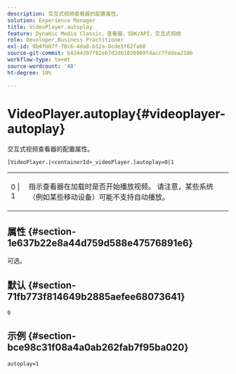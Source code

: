```yaml
---
description: 交互式视频查看器的配置属性。
solution: Experience Manager
title: VideoPlayer.autoplay
feature: Dynamic Media Classic，查看器，SDK/API，交互式视频
role: Developer,Business Practitioner
exl-id: 0b4fb87f-f8c6-4da8-b12a-0cde5f62fa60
source-git-commit: b4344397f82eb7d2d61020909f4acc7fddea210b
workflow-type: tm+mt
source-wordcount: '48'
ht-degree: 10%

---
```


# VideoPlayer.autoplay{#videoplayer-autoplay}

交互式视频查看器的配置属性。

`[VideoPlayer.|<containerId>_videoPlayer.]autoplay=0|1`

<table id="table_441553CD34C94A58A9D7CBF772DEDDB6"> 
 <tbody> 
  <tr> 
   <td colname="col1"> <p> <span class="codeph"> 0 | 1 </span> </p> </td> 
   <td colname="col2"> <p> 指示查看器在加载时是否开始播放视频。 请注意，某些系统（例如某些移动设备）可能不支持自动播放。 </p> </td> 
  </tr> 
 </tbody> 
</table>

## 属性 {#section-1e637b22e8a44d759d588e47576891e6}

可选。

## 默认 {#section-71fb773f814649b2885aefee68073641}

`0`

## 示例 {#section-bce98c31f08a4a0ab262fab7f95ba020}

```
autoplay=1
```
